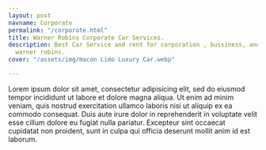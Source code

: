 ```yaml
---
layout: post
navname: Corporate
permalink: "/corporate.html"
title: Warner Robins Corporate Car Services.
description: Best Car Service and rent for corporation , bussiness, and personal on
  warner robins.
cover: "/assets/img/macon Limo Luxury Car.webp"

---
```

Lorem ipsum dolor sit amet, consectetur adipisicing elit, sed do eiusmod tempor incididunt ut labore et dolore magna aliqua. Ut enim ad minim veniam, quis nostrud exercitation ullamco laboris nisi ut aliquip ex ea commodo consequat. Duis aute irure dolor in reprehenderit in voluptate velit esse cillum dolore eu fugiat nulla pariatur. Excepteur sint occaecat cupidatat non proident, sunt in culpa qui officia deserunt mollit anim id est laborum.